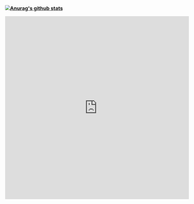 ### [![Anurag's github stats](https://github-readme-stats.vercel.app/api?username=anazach)](https://github.com/anazach/github-readme-stats)
<iframe width="600" height="600" src="https://ionicabizau.github.io/github-profile-languages/api.html?anazach" frameborder="0"></iframe>
<!--
**anazach/anazach** is a ✨ _special_ ✨ repository because its `README.md` (this file) appears on your GitHub profile.

Here are some ideas to get you started:

- 🔭 I’m currently working on ...
- 🌱 I’m currently learning ...
- 👯 I’m looking to collaborate on ...
- 🤔 I’m looking for help with ...
- 💬 Ask me about ...
- 📫 How to reach me: ...
- 😄 Pronouns: ...
- ⚡ Fun fact: ...
-->
